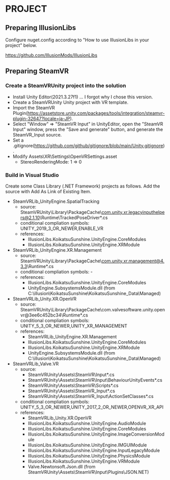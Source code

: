 # PROJECT
## Preparing IllusionLibs
Configure nuget.config according to "How to use IllusionLibs in your project" below.

https://github.com/IllusionMods/IllusionLibs

## Preparing SteamVR
### Create a SteamVRUnity project into the solution
- Install Unity Editor(2021.3.27f1) ... I forgot why I chose this version.
- Create a SteamVRUnity Unity project with VR template.
- Import the SteamVR Plugin(https://assetstore.unity.com/packages/tools/integration/steamvr-plugin-32647?locale=ja-JP).
- Select "Window" ⇒ "SteamVR Input" in UnityEditor, open the "SteamVR Input" window, press the "Save and generate" button, and generate the SteamVR_Input source.
- Set a .gitignore(https://github.com/github/gitignore/blob/main/Unity.gitignore).
- Modify Assets\XR\Settings\OpenVRSettings.asset
  - StereoRenderingMode: 1 => 0

### Build in Visual Studio
Create some Class Library (.NET Framework) projects as follows.
Add the source with Add As Link of Existing Item.
- SteamVRLib_UnityEngine.SpatialTracking
  - source: SteamVRUnity\Library\PackageCache\com.unity.xr.legacyinputhelpers@2.1.10\Runtime\TrackedPoseDriver\*.cs
  - conditional compliation symbols: UNITY_2019_3_OR_NEWER,ENABLE_VR
  - references:
    - IllusionLibs.KoikatsuSunshine.UnityEngine.CoreModules
    - IllusionLibs.KoikatsuSunshine.UnityEngine.XRModule
- SteamVRLib_UnityEngine.XR.Management
  - source: SteamVRUnity\Library\PackageCache\com.unity.xr.management@4.3.3\Runtime\*.cs
  - conditional compliation symbols: -
  - references:
    - IllusionLibs.KoikatsuSunshine.UnityEngine.CoreModules
    - UnityEngine.SubsystemsModule.dll (from C:\illusion\KoikatsuSunshine\KoikatsuSunshine_Data\Managed)
- SteamVRLib_Unity.XR.OpenVR
  - source: SteamVRUnity\Library\PackageCache\com.valvesoftware.unity.openvr@3ee6c452bc34\Runtime\*.cs
  - conditional compliation symbols: UNITY_5_3_OR_NEWER,UNITY_XR_MANAGEMENT
  - references:
    - SteamVRLib_UnityEngine.XR.Management
    - IllusionLibs.KoikatsuSunshine.UnityEngine.CoreModules
    - IllusionLibs.KoikatsuSunshine.UnityEngine.XRModule
    - UnityEngine.SubsystemsModule.dll (from C:\illusion\KoikatsuSunshine\KoikatsuSunshine_Data\Managed)
- SteamVRLib_Valve.VR
  - source:
    - SteamVRUnity\Assets\SteamVR\Input\*.cs
    - SteamVRUnity\Assets\SteamVR\Input\BehaviourUnityEvents\*.cs
    - SteamVRUnity\Assets\SteamVR\Scripts\*.cs
    - SteamVRUnity\Assets\SteamVR_Input\*.cs
    - SteamVRUnity\Assets\SteamVR_Input\ActionSetClasses\*.cs
  - conditional compliation symbols: UNITY_5_3_OR_NEWER,UNITY_2017_2_OR_NEWER,OPENVR_XR_API
  - references:
    - SteamVRLib_Unity.XR.OpenVR
    - IllusionLibs.KoikatsuSunshine.UnityEngine.AudioModule
    - IllusionLibs.KoikatsuSunshine.UnityEngine.CoreModules
    - IllusionLibs.KoikatsuSunshine.UnityEngine.ImageConversionModule
    - IllusionLibs.KoikatsuSunshine.UnityEngine.IMGUIModule
    - IllusionLibs.KoikatsuSunshine.UnityEngine.InputLegacyModule
    - IllusionLibs.KoikatsuSunshine.UnityEngine.PhysicsModule
    - IllusionLibs.KoikatsuSunshine.UnityEngine.VRModule
    - Valve.Newtonsoft.Json.dll (from SteamVRUnity\Assets\SteamVR\Input\Plugins\JSON.NET)
